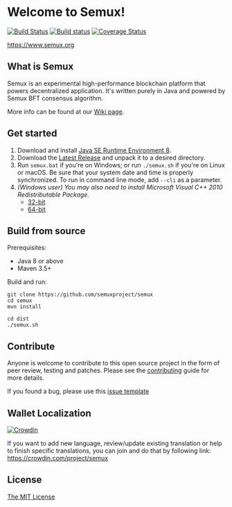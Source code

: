 # Welcome to Semux!

[![Build Status](https://travis-ci.org/semuxproject/semux.svg?branch=develop)](https://travis-ci.org/semuxproject/semux)
[![Build status](https://ci.appveyor.com/api/projects/status/y0kgfqch4u79er1k?svg=true)](https://ci.appveyor.com/project/semux/semux)
[![Coverage Status](https://coveralls.io/repos/github/semuxproject/semux/badge.svg?branch=develop)](https://coveralls.io/github/semuxproject/semux)

https://www.semux.org

## What is Semux

Semux is an experimental high-performance blockchain platform that powers decentralized application. It's written purely in Java and powered by Semux BFT consensus algorithm.

More info can be found at our [Wiki page](https://github.com/semuxproject/semux/wiki).

## Get started

1. Download and install [Java SE Runtime Environment 8](http://www.oracle.com/technetwork/java/javase/downloads/jre8-downloads-2133155.html).
2. Download the [Latest Release](https://github.com/semuxproject/semux/releases) and unpack it to a desired directory.
3. Run ``semux.bat`` if you're on Windows; or run ``./semux.sh`` if you're on Linux or macOS. Be sure that your system date and time is properly synchronized. To run in command line mode, add ``--cli`` as a parameter.
4. *(Windows user) You may also need to install Microsoft Visual C++ 2010 Redistributable Package.*
    - [32-bit](http://www.microsoft.com/en-us/download/details.aspx?id=5555)
    - [64-bit](https://www.microsoft.com/en-us/download/details.aspx?id=14632)

## Build from source

Prerequisites:
* Java 8 or above
* Maven 3.5+

Build and run:
```
git clone https://github.com/semuxproject/semux
cd semux
mvn install

cd dist
./semux.sh
```

## Contribute

Anyone is welcome to contribute to this open source project in the form of peer review, testing and patches. Please see the [contributing](./.github/contributing.md) guide for more details.

If you found a bug, please use this [issue template](./.github/issue_template.md)

## Wallet Localization

[![Crowdin](https://d322cqt584bo4o.cloudfront.net/semux/localized.svg)](https://crowdin.com/project/semux)

If you want to add new language, review/update existing translation or help to finish specific translations, you can join and do that by following link:
https://crowdin.com/project/semux

## License

[The MIT License](./LICENSE)
